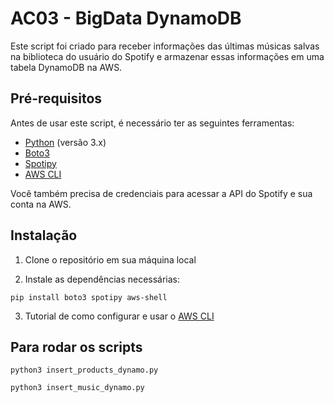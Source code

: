 # AC03 - BigData DynamoDB

Este script foi criado para receber informações das últimas músicas salvas na biblioteca do usuário do Spotify e armazenar essas informações em uma tabela DynamoDB na AWS.

## Pré-requisitos

Antes de usar este script, é necessário ter as seguintes ferramentas:

- [Python](https://www.python.org/downloads/) (versão 3.x)
- [Boto3](https://boto3.amazonaws.com/v1/documentation/api/latest/index.html)
- [Spotipy](https://spotipy.readthedocs.io/en/2.19.0/)
- [AWS CLI](https://docs.aws.amazon.com/pt_br/cli/latest/userguide/cli-chap-configure.html)

Você também precisa de credenciais para acessar a API do Spotify e sua conta na AWS.

## Instalação

1. Clone o repositório em sua máquina local

2. Instale as dependências necessárias:

```shell
pip install boto3 spotipy aws-shell
```

3. Tutorial de como configurar e usar o [AWS CLI](https://www.youtube.com/watch?v=yl6G_wRmubs&ab_channel=PrimusLearning)

## Para rodar os scripts

```shell
python3 insert_products_dynamo.py
```

```shell
python3 insert_music_dynamo.py
```
